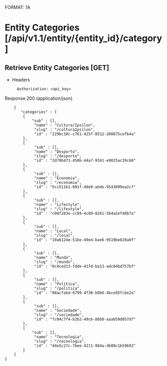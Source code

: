 FORMAT: 1A


# Entity Categories [/api/v1.1/entity/{entity_id}/category]


## Retrieve Entity Categories [GET]


+ Headers

        Authorization: <api_key>



Response 200 (application/json)


        {
           "categories" : [
            {
                "sub" : [],
                 "name" : "Cultura/Ipsilon",
                 "slug" : "/culturaIpsilon",
                 "id" : "229bc10c-c761-425f-8512-208675cefb4a"
            },
            {
                 "sub" : [],
                 "name" : "Desporto",
                 "slug" : "/desporto",
                 "id" : "2d79b471-458b-44a7-9341-e9025ac39c68"
            },
            {
                 "sub" : [],
                 "name" : "Economia",
                 "slug" : "/economia",
                 "id" : "5cc511b1-091f-40e9-abde-9543899ea2cf"
            },
            {
                 "sub" : [],
                 "name" : "Lifestyle",
                 "slug" : "/lifestyle",
                 "id" : "c08f283e-cc69-4c89-8261-5b4a2ef48b7a"
            },
            {
                 "sub" : [],
                 "name" : "Local",
                 "slug" : "/local",
                 "id" : "10a6124e-51be-49e4-bae6-9519be820a0f"
            },
            {
                 "sub" : [],
                 "name" : "Mundo",
                 "slug" : "/mundo",
                 "id" : "0c9ced13-fdde-41fd-ba13-adc04bd757bf"
            },
            {
                 "sub" : [],
                 "name" : "Política",
                 "slug" : "/politica",
                 "id" : "08acfabd-6799-4f30-b0b6-4bce95fcbe2a"
            },
            {
                 "sub" : [],
                 "name" : "Sociedade",
                 "slug" : "/sociedade",
                 "id" : "fc04c7f4-b2b2-49c6-88b0-aaab59d057d7"
            },
            {
                "sub" : [],
                 "name" : "Tecnologia",
                 "slug" : "/tecnologia",
                 "id" : "d4e5c27c-7bee-4211-984a-db80c1b59692"
            }
        ]
    }


